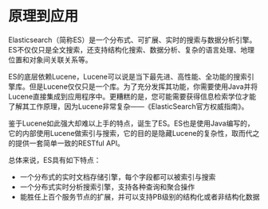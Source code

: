 # 原理到应用

Elasticsearch（简称ES）是一个分布式、可扩展、实时的搜索与数据分析引擎。ES不仅仅只是全文搜索，还支持结构化搜索、数据分析、复杂的语言处理、地理位置和对象间关联关系等。

ES的底层依赖Lucene，Lucene可以说是当下最先进、高性能、全功能的搜索引擎库。但是Lucene仅仅只是一个库。为了充分发挥其功能，你需要使用Java并将Lucene直接集成到应用程序中。更糟糕的是，您可能需要获得信息检索学位才能了解其工作原理，因为Lucene非常复杂——《ElasticSearch官方权威指南》。

鉴于Lucene如此强大却难以上手的特点，诞生了ES。ES也是使用Java编写的，它的内部使用Lucene做索引与搜索，它的目的是隐藏Lucene的复杂性，取而代之的提供一套简单一致的RESTful API。

总体来说，ES具有如下特点：

* 一个分布式的实时文档存储引擎，每个字段都可以被索引与搜索
* 一个分布式实时分析搜索引擎，支持各种查询和聚合操作
* 能胜任上百个服务节点的扩展，并可以支持PB级别的结构化或者非结构化数据

  





